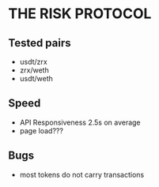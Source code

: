 # THE RISK PROTOCOL

## Tested pairs
 - usdt/zrx
 - zrx/weth
 - usdt/weth

##  Speed

-  API Responsiveness 2.5s on average
- page load???

## Bugs

- most tokens do not carry transactions

